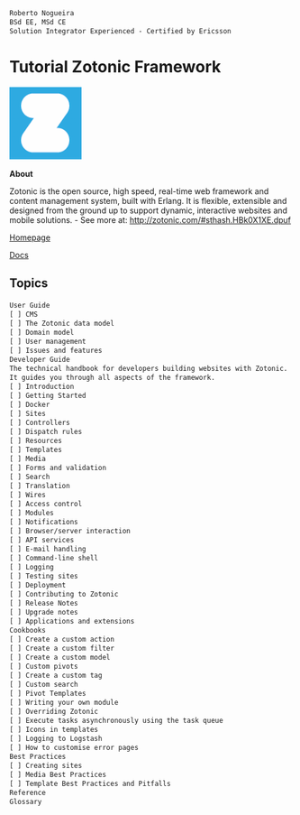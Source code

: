 ```
Roberto Nogueira  
BSd EE, MSd CE
Solution Integrator Experienced - Certified by Ericsson
```
# Tutorial Zotonic Framework

![tutorial image](images/tutorial.png)

**About**

Zotonic is the open source, high speed, real-time web framework  and content management system, built with Erlang. It is flexible, extensible and designed from the ground up to support dynamic, interactive websites and mobile solutions. - See more at: http://zotonic.com/#sthash.HBk0X1XE.dpuf

[Homepage](http://zotonic.com)

[Docs](http://docs.zotonic.com/en/latest/index.html)


## Topics
```
User Guide
[ ] CMS
[ ] The Zotonic data model
[ ] Domain model
[ ] User management
[ ] Issues and features
Developer Guide
The technical handbook for developers building websites with Zotonic. It guides you through all aspects of the framework.
[ ] Introduction
[ ] Getting Started
[ ] Docker
[ ] Sites
[ ] Controllers
[ ] Dispatch rules
[ ] Resources
[ ] Templates
[ ] Media
[ ] Forms and validation
[ ] Search
[ ] Translation
[ ] Wires
[ ] Access control
[ ] Modules
[ ] Notifications
[ ] Browser/server interaction
[ ] API services
[ ] E-mail handling
[ ] Command-line shell
[ ] Logging
[ ] Testing sites
[ ] Deployment
[ ] Contributing to Zotonic
[ ] Release Notes
[ ] Upgrade notes
[ ] Applications and extensions
Cookbooks
[ ] Create a custom action
[ ] Create a custom filter
[ ] Create a custom model
[ ] Custom pivots
[ ] Create a custom tag
[ ] Custom search
[ ] Pivot Templates
[ ] Writing your own module
[ ] Overriding Zotonic
[ ] Execute tasks asynchronously using the task queue
[ ] Icons in templates
[ ] Logging to Logstash
[ ] How to customise error pages
Best Practices
[ ] Creating sites
[ ] Media Best Practices
[ ] Template Best Practices and Pitfalls
Reference
Glossary
```
